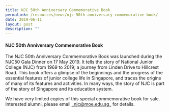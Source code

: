 ```yaml
---
title: NJC 50th Anniversary Commemorative Book
permalink: /resources/news/njc-50th-anniversary-commemorative-book/
date: 2019-06-11
layout: post
description: ""
---
```

####   NJC 50th Anniversary Commemorative Book

The NJC 50th Anniversary Commemorative Book was launched during the NJC50 Gala Dinner on 17 May 2019. It tells the story of National Junior College (NJC) from 1969 to 2019; a journey from Linden Drive to Hillcrest Road. This book offers a glimpse of the beginnings and the progress of the essential features of junior college life in Singapore, and traces the origins of many of its features and activities. In many ways, the story of NJC is part of the story of Singapore and its education system.

We have very limited copies of this special commemorative book for sale. Interested alumni, please email [_njc@moe.edu.sg_](mailto:njc@moe.edu.sg) for details.